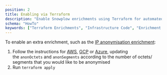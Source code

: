 ```yaml
---
position: 2
title: Enabling via Terraform
description: "Enable Snowplow enrichments using Terraform for automated behavioral data processing configuration."
schema: "HowTo"
keywords: ["Terraform Enrichments", "Infrastructure Code", "Enrichment Deployment", "Terraform Setup", "IaC Enrichments", "Automated Enrichments"]
---
```


To enable an extra enrichment, such as the [IP anonymisation enrichment](https://docs.snowplow.io/docs/enriching-your-data/available-enrichments/ip-anonymization-enrichment/):

1. Follow the instructions for [AWS](https://github.com/snowplow-devops/terraform-aws-enrich-kinesis-ec2#inserting-custom-enrichments), [GCP](https://github.com/snowplow-devops/terraform-google-enrich-pubsub-ce#inserting-custom-enrichments) or [Azure](https://github.com/snowplow-devops/terraform-azurerm-enrich-event-hub-vmss#inserting-custom-enrichments), updating the `anonOctets` and `anonSegments` according to the number of octets/ segments that you would like to be anonymised
2. Run `terraform apply`
